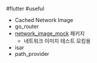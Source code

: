 #flutter #useful

- Cached Network Image
- go_router
- [network_image_mock](https://pub.dev/packages/network_image_mock) 패키지
	- 네트워크 이미지 테스트 모킹용
- isar
- path_provider